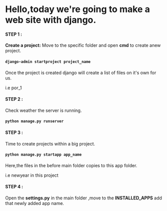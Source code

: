 # Hello,today we're going to make a web site with django.

#### **STEP 1 :** 
**Create a project:**
Move to the specific folder and open **cmd** to create anew project.


#### ```django-admin startproject project_name```


Once the project is created django will create a list of files on it's own for us.

i.e por_1




#### **STEP 2 :**
Check weather the server is running.

#### ```python manage.py runserver```




#### **STEP 3 :**
Time to create projects within a big project.


#### ```python manage.py startapp app_name```



Here,the files in the before main folder copies to this app folder.

i.e newyear in this project



#### **STEP 4 :**
Open the **settings.py** in the main folder ,move to the **INSTALLED_APPS** add that newly added app name.



